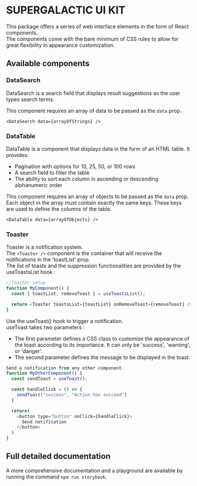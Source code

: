 # SUPERGALACTIC UI KIT

This package offers a series of web interface elements in the form of React components.  
The components come with the bare minimum of CSS rules to allow for great flexibility in appearance customization.

## Available components

### DataSearch

DataSearch is a search field that displays result suggestions as the user types search terms.

This component requires an array of data to be passed as the `data` prop.

`<DataSearch data={arrayOfStrings} />`

### DataTable

DataTable is a component that displays data in the form of an HTML table. It provides:

- Pagination with options for 10, 25, 50, or 100 rows
- A search field to filter the table
- The ability to sort each column in ascending or descending alphanumeric order

This component requires an array of objects to be passed as the `data` prop.  
Each object in the array must contain exactly the same keys. These keys are used to define the columns of the table.

`<DataTable data={arrayOfObjects} />`

### Toaster

Toaster is a notification system.  
The `<Toaster />` component is the container that will receive the notifications in the 'toastList' prop.  
The list of toasts and the suppression functionalities are provided by the useToastsList hook :

```javascript
//Toaster setup
function MyComponent() {
  const { toastList, removeToast } = useToastsList();

  return <Toaster toastsList={toastList} onRemoveToast={removeToast} />;
}
```

Use the useToast() hook to trigger a notification.  
useToast takes two parameters :

- The first parameter defines a CSS class to customize the appearance of the toast according to its importance. It can only be 'success', 'warning', or 'danger'.
- The second parameter defines the message to be displayed in the toast.

```javascript
Send a notification from any other component.
function MyOtherComponent() {
  const sendToast = useToast();

  const handleClick = () => {
    sendToast("success", "Action has succeed")
  }

  return(
    <button type="button" onClick={handleClick}>
      Send notification
    </button>
  )
}
```

## Full detailed documentation

A more comprehensive documentation and a playground are available by running the command `npm run storybook`.
